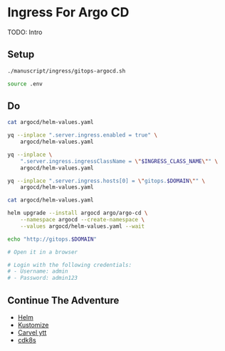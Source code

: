 # Ingress For Argo CD

TODO: Intro

## Setup

```bash
./manuscript/ingress/gitops-argocd.sh

source .env
```

## Do

```bash
cat argocd/helm-values.yaml

yq --inplace ".server.ingress.enabled = true" \
    argocd/helm-values.yaml

yq --inplace \
    ".server.ingress.ingressClassName = \"$INGRESS_CLASS_NAME\"" \
    argocd/helm-values.yaml

yq --inplace ".server.ingress.hosts[0] = \"gitops.$DOMAIN\"" \
    argocd/helm-values.yaml

cat argocd/helm-values.yaml

helm upgrade --install argocd argo/argo-cd \
    --namespace argocd --create-namespace \
    --values argocd/helm-values.yaml --wait

echo "http://gitops.$DOMAIN"

# Open it in a browser

# Login with the following credentials:
# - Username: admin
# - Password: admin123
```

## Continue The Adventure

* [Helm](../app/kubecon-helm.md)
* [Kustomize](../app/kubecon-kustomize.md)
* [Carvel ytt](../app/kubecon-carvel.md)
* [cdk8s](../app/kubecon-cdk8s.md)
